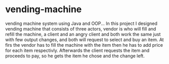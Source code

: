 # vending-machine
vending machine system using Java and OOP...
In this project I designed vending machine that consists of three actors, vendor is who will fill and refill the machine, a client and an angry client and both work the same just with few output changes, and both will request to select and buy an item.
At firs the vendor has to fill the machine with the item then he has to add price for each item respectivly.
Afterwards the client requests the item and proceeds to pay, so he gets the item he chose and the change left.

